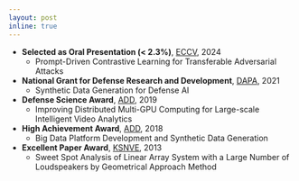 ```yaml
---
layout: post
inline: true
---
```


- **Selected as Oral Presentation (< 2.3%)**, [ECCV](https://eccv2024.ecva.net/), 2024
  - Prompt-Driven Contrastive Learning for Transferable Adversarial Attacks
- **National Grant for Defense Research and Development**, [DAPA](https://www.dapa.go.kr/dapa_en/main.do), 2021
  - Synthetic Data Generation for Defense AI
- **Defense Science Award**, [ADD](https://www.add.re.kr/eps), 2019
  - Improving Distributed Multi-GPU Computing for Large-scale Intelligent Video Analytics
- **High Achievement Award**, [ADD](https://www.add.re.kr/eps), 2018
  - Big Data Platform Development and Synthetic Data Generation
- **Excellent Paper Award**, [KSNVE](https://www.ksnve.or.kr/english), 2013
  - Sweet Spot Analysis of Linear Array System with a Large Number of Loudspeakers by Geometrical Approach Method
  